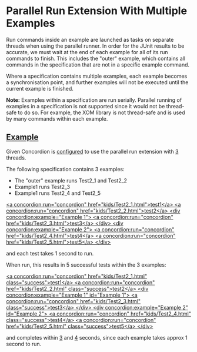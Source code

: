 # Parallel Run Extension With Multiple Examples

Run commands inside an example are launched as tasks on separate threads when using the parallel runner.
In order for the JUnit results to be accurate, we must wait at the end of each example for all of its run commands to finish.
This includes the "outer" example, which contains all commands in the specification that are not in a specific example command.

Where a specification contains multiple examples, each example becomes a synchronisation point,
and further examples will not be executed until the current example is finished.

__Note:__ Examples within a specification are run serially.
Parallel running of examples in a specification is not supported since it would not be thread-safe to do so.
For example, the XOM library is not thread-safe and is used by many commands within each example.

## [Example](- "")

Given Concordion is [configured](- "configureParallelRun()") to use the parallel run extension 
with [3](- "setThreadCount(#TEXT)") threads. 

The following specification contains 3 examples:

* The "outer" example runs Test2_1 and Test2_2 
* Example1 runs Test2_3
* Example1 runs Test2_4 and Test2_5

[&lt;a concordion:run="concordion" href="kids/Test2_1.html"&gt;test1&lt;/a&gt;
&lt;a concordion:run="concordion" href="kids/Test2_2.html"&gt;test2&lt;/a&gt;
&lt;div concordion:example="Example 1"&gt;
  &lt;a concordion:run="concordion" href="kids/Test2_3.html"&gt;test3&lt;/a&gt;
&lt;/div&gt; 
&lt;div concordion:example="Example 2"&gt;
  &lt;a concordion:run="concordion" href="kids/Test2_4.html"&gt;test4&lt;/a&gt;
  &lt;a concordion:run="concordion" href="kids/Test2_5.html"&gt;test5&lt;/a&gt;
&lt;/div&gt;](- "#result=process(#TEXT)")

and each test takes 1 second to run.

When run, this results in 5 successful tests within the 3 examples:

[&lt;a concordion:run="concordion" href="kids/Test2_1.html" class="success"&gt;test1&lt;/a&gt;
 &lt;a concordion:run="concordion" href="kids/Test2_2.html" class="success"&gt;test2&lt;/a&gt;
 &lt;div concordion:example="Example 1" id="Example 1"&gt;
   &lt;a concordion:run="concordion" href="kids/Test2_3.html" class="success"&gt;test3&lt;/a&gt;
 &lt;/div&gt; 
 &lt;div concordion:example="Example 2" id="Example 2"&gt;
   &lt;a concordion:run="concordion" href="kids/Test2_4.html" class="success"&gt;test4&lt;/a&gt;
   &lt;a concordion:run="concordion" href="kids/Test2_5.html" class="success"&gt;test5&lt;/a&gt;
 &lt;/div&gt;](- "?=#result.outputFragmentXML")

and completes within [3](- "?=durationGreaterThan(#TEXT)") and [4](- "?=durationLessThan(#TEXT)") seconds, since
each example takes approx 1 second to run.
